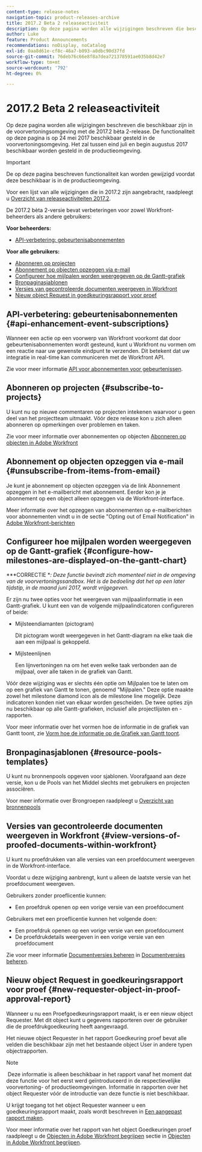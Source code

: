 ```yaml
---
content-type: release-notes
navigation-topic: product-releases-archive
title: 2017.2 Beta 2 releaseactiviteit
description: Op deze pagina worden alle wijzigingen beschreven die beschikbaar zijn in de voorvertoningsomgeving met de 2017.2 bèta 2-release. De functionaliteit op deze pagina is op 24 mei 2017 beschikbaar gesteld in de voorvertoningsomgeving. Het zal tussen eind juli en begin augustus 2017 beschikbaar worden gesteld in de productieomgeving.
author: Luke
feature: Product Announcements
recommendations: noDisplay, noCatalog
exl-id: 0aa8d61e-cf8c-46a7-b093-a0dbc90d37fd
source-git-commit: 76deb76c66e8f8a7dea721378591ae035b8d42e7
workflow-type: tm+mt
source-wordcount: '792'
ht-degree: 0%

---
```


# 2017.2 Beta 2 releaseactiviteit

Op deze pagina worden alle wijzigingen beschreven die beschikbaar zijn in de voorvertoningsomgeving met de 2017.2 bèta 2-release. De functionaliteit op deze pagina is op 24 mei 2017 beschikbaar gesteld in de voorvertoningsomgeving. Het zal tussen eind juli en begin augustus 2017 beschikbaar worden gesteld in de productieomgeving.

>[!IMPORTANT]
>
>De op deze pagina beschreven functionaliteit kan worden gewijzigd voordat deze beschikbaar is in de productieomgeving.

Voor een lijst van alle wijzigingen die in 2017.2 zijn aangebracht, raadpleegt u [Overzicht van releaseactiviteiten 2017.2](../../../../product-announcements/product-releases/quarterly-release-archive/2017.2-release-activity/2017.2-release-activity-overview.md).

De 2017.2 bèta 2-versie bevat verbeteringen voor zowel Workfront-beheerders als andere gebruikers:

**Voor beheerders:**

* [API-verbetering: gebeurtenisabonnementen](#api-enhancement-event-subscriptions)

**Voor alle gebruikers:**

* [Abonneren op projecten](#subscribe-to-projects)
* [Abonnement op objecten opzeggen via e-mail](#unsubscribe-from-items-from-email)
* [Configureer hoe mijlpalen worden weergegeven op de Gantt-grafiek](#configure-how-milestones-are-displayed-on-the-gantt-chart)
* [Bronpaginasjablonen](#resource-pools-templates)
* [Versies van gecontroleerde documenten weergeven in Workfront](#view-versions-of-proofed-documents-within-workfront)
* [Nieuw object Request in goedkeuringsrapport voor proef](#new-requester-object-in-proof-approval-report)

## API-verbetering: gebeurtenisabonnementen {#api-enhancement-event-subscriptions}

Wanneer een actie op een voorwerp van Workfront voorkomt dat door gebeurtenisabonnementen wordt gesteund, kunt u Workfront nu vormen om een reactie naar uw gewenste eindpunt te verzenden. Dit betekent dat uw integratie in real-time kan communiceren met de Workfront API.

Zie voor meer informatie [API voor abonnementen voor gebeurtenissen](../../../../wf-api/general/event-subs-api.md). 

## Abonneren op projecten {#subscribe-to-projects}

U kunt nu op nieuwe commentaren op projecten intekenen waarvoor u geen deel van het projectteam uitmaakt. Vóór deze release kon u zich alleen abonneren op opmerkingen over problemen en taken.

Zie voor meer informatie over abonnementen op objecten [Abonneren op objecten in Adobe Workfront](../../../../workfront-basics/using-notifications/subscribe-to-items-in-workfront.md)

## Abonnement op objecten opzeggen via e-mail {#unsubscribe-from-items-from-email}

Je kunt je abonnement op objecten opzeggen via de link Abonnement opzeggen in het e-mailbericht met abonnement. Eerder kon je je abonnement op een object alleen opzeggen via de Workfront-interface.

Meer informatie over het opzeggen van abonnementen op e-mailberichten voor abonnementen vindt u in de sectie &quot;Opting out of Email Notification&quot; in [Adobe Workfront-berichten](../../../../workfront-basics/using-notifications/wf-notifications.md) 

## Configureer hoe mijlpalen worden weergegeven op de Gantt-grafiek {#configure-how-milestones-are-displayed-on-the-gantt-chart}

***CORRECTIE **: Deze functie bevindt zich momenteel niet in de omgeving van de voorvertoningssandbox. Het is de bedoeling dat het op een later tijdstip, in de maand juni 2017, wordt vrijgegeven.*

Er zijn nu twee opties voor het weergeven van mijlpaalinformatie in een Gantt-grafiek. U kunt een van de volgende mijlpaalindicatoren configureren of beide:

* Mijlsteendiamanten (pictogram)

  Dit pictogram wordt weergegeven in het Gantt-diagram na elke taak die aan een mijlpaal is gekoppeld.

* Mijlsteenlijnen

  Een lijnvertoningen na om het even welke taak verbonden aan de mijlpaal, over alle taken in de grafiek van Gantt.

Vóór deze wijziging was er slechts één optie om Mijlpalen toe te laten om op een grafiek van Gantt te tonen, genoemd &quot;Mijlpalen.&quot; Deze optie maakte zowel het milestone diamond icon als de milestone line mogelijk. Deze indicatoren konden niet van elkaar worden gescheiden. De twee opties zijn nu beschikbaar op alle Gantt-grafieken, inclusief alle projectlijsten en -rapporten. 

Voor meer informatie over het vormen hoe de informatie in de grafiek van Gantt toont, zie [Vorm hoe de informatie op de Grafiek van Gantt toont](../../../../manage-work/gantt-chart/use-the-gantt-chart/configure-info-on-gantt-chart.md).

## Bronpaginasjablonen {#resource-pools-templates}

U kunt nu bronnenpools opgeven voor sjablonen. Voorafgaand aan deze versie, kon u de Pools van het Middel slechts met gebruikers en projecten associëren.

Voor meer informatie over Brongroepen raadpleegt u [Overzicht van bronnenpools](../../../../resource-mgmt/resource-planning/resource-pools/work-with-resource-pools.md)

## Versies van gecontroleerde documenten weergeven in Workfront {#view-versions-of-proofed-documents-within-workfront}

U kunt nu proefdrukken van alle versies van een proefdocument weergeven in de Workfront-interface. 

Voordat u deze wijziging aanbrengt, kunt u alleen de laatste versie van het proefdocument weergeven.

Gebruikers zonder proeflicentie kunnen:

* Een proefdruk openen op een vorige versie van een proefdocument

Gebruikers met een proeflicentie kunnen het volgende doen:

* Een proefdruk openen op een vorige versie van een proefdocument
* De proefdrukdetails weergeven in een vorige versie van een proefdocument

Zie voor meer informatie [Documentversies beheren](../../../../documents/managing-documents/manage-document-versions.md) in [Documentversies beheren](../../../../documents/managing-documents/manage-document-versions.md).

## Nieuw object Request in goedkeuringsrapport voor proef {#new-requester-object-in-proof-approval-report}

Wanneer u nu een Proefgoedkeuringsrapport maakt, is er een nieuw object Requester. Met dit object kunt u gegevens rapporteren over de gebruiker die de proefdrukgoedkeuring heeft aangevraagd. 

Het nieuwe object Requester in het rapport Goedkeuring proef bevat alle velden die beschikbaar zijn met het bestaande object User in andere typen objectrapporten.

>[!NOTE]
>
> Deze informatie is alleen beschikbaar in het rapport vanaf het moment dat deze functie voor het eerst werd geïntroduceerd in de respectievelijke voorvertoning- of productieomgevingen. Informatie in rapporten over het object Requester vóór de introductie van deze functie is niet beschikbaar.

U krijgt toegang tot het object Requester wanneer u een goedkeuringsrapport maakt, zoals wordt beschreven in [Een aangepast rapport maken](../../../../reports-and-dashboards/reports/creating-and-managing-reports/create-custom-report.md).

Voor meer informatie over het rapport van het object Goedkeuringen proef raadpleegt u de [Objecten in Adobe Workfront begrijpen](../../../../workfront-basics/navigate-workfront/workfront-navigation/understand-objects.md) sectie in [Objecten in Adobe Workfront begrijpen](../../../../workfront-basics/navigate-workfront/workfront-navigation/understand-objects.md).
